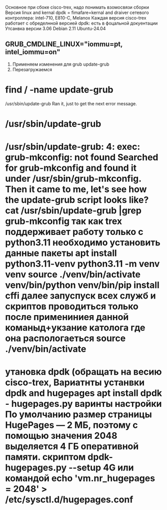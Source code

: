 
Основное  при сбоке cisco-trex, надо понимать  взомосвязи сборки 
Версия linux and kernal
dpdk = fimafare=kernal and draiver  сетевого контроллера: intel-710, E810-C, Melanox
Каждая версия cisco-trex  работает с обределнной версией dpdk: есть в фоцальной докуентации
Утсанвка версии 3.06 Debian 2.11 Ubuntu-24.04
 
GRUB_CMDLINE_LINUX="iommu=pt, intel_iommu=on"
---------------------
1. Применяем изменения для grub
update-grub
2. Перезагружаемся
# find / -name update-grub
/usr/sbin/update-grub
Ran it, just to get the next error message.
# /usr/sbin/update-grub
/usr/sbin/update-grub: 4: exec: grub-mkconfig: not found
Searched for grub-mkconfig and found it under /usr/sbin/grub-mkconfig. Then it came to me, let's see how the update-grub script looks like?
cat /usr/sbin/update-grub |grep grub-mkconfig
так как trex поддерживает работу только с python3.11 необходимо установить данные пакеты
apt install python3.11-venv
python3.11 -m venv venv
source ./venv/bin/activate
venv/bin/python venv/bin/pip install cffi
далее запуспуск всех служб и скриптов проводиться только после примениниея данной команыд+укзание католога где она распологаеться
source ./venv/bin/activate
=====================================================================================================================================================================
утановка dpdk (обращать на весию cisco-trex, 
Вариатнты устанвки dpdk and hugepages
apt install dpdk - hugepages.py
варинты настройки 
По умолчанию размер страницы HugePages — 2 МБ, поэтому с помощью значения 2048 выделяется 4 ГБ оперативной памяти. 
 скриптом dpdk-hugepages.py --setup 4G
 или командой
echo 'vm.nr_hugepages = 2048' > /etc/sysctl.d/hugepages.conf
===============================================================================================

